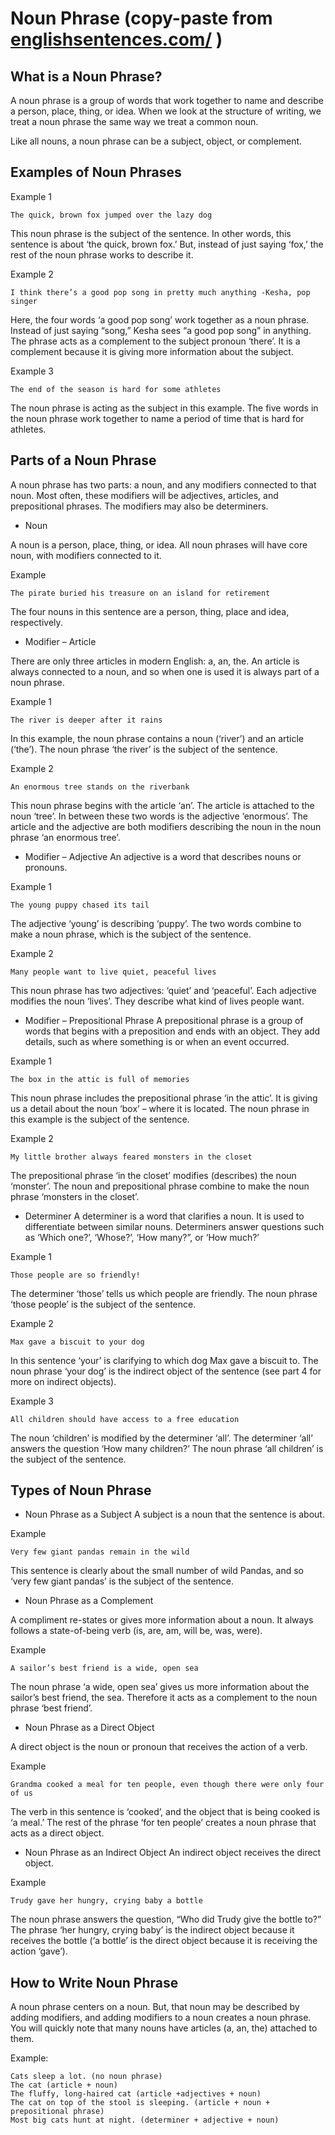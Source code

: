 # Noun Phrase (copy-paste from [englishsentences.com/](http://englishsentences.com/noun-phrase/) )
## What is a Noun Phrase?
A noun phrase is a group of words that work together to name and describe a person, place, thing, or idea. When we look at the structure of writing, we treat a noun phrase the same way we treat a common noun.

Like all nouns, a noun phrase can be a subject, object, or complement.

## Examples of Noun Phrases

Example 1
```
The quick, brown fox jumped over the lazy dog
```
This noun phrase is the subject of the sentence. In other words, this sentence is about ‘the quick, brown fox.’ But, instead of just saying ‘fox,’ the rest of the noun phrase works to describe it.


Example 2
```
I think there’s a good pop song in pretty much anything -Kesha, pop singer
```
Here, the four words ‘a good pop song’ work together as a noun phrase. Instead of just saying “song,” Kesha sees “a good pop song” in anything. The phrase acts as a complement to the subject pronoun ‘there’. It is a complement because it is giving more information about the subject.


Example 3
```
The end of the season is hard for some athletes
```
The noun phrase is acting as the subject in this example.  The five words in the noun phrase work together to name a period of time that is hard for athletes.


## Parts of a Noun Phrase
A noun phrase has two parts: a noun, and any modifiers connected to that noun. Most often, these modifiers will be adjectives, articles, and prepositional phrases. The modifiers may also be determiners.

* Noun

A noun is a person, place, thing, or idea. All noun phrases will have core noun, with modifiers connected to it.

Example
```
The pirate buried his treasure on an island for retirement
```
The four nouns in this sentence are a person, thing, place and idea, respectively.


* Modifier – Article

There are only three articles in modern English: a, an, the. An article is always connected to a noun, and so when one is used it is always part of a noun phrase.

Example 1
```
The river is deeper after it rains
```
In this example, the noun phrase contains a noun (‘river’) and an article (‘the’). The noun phrase ‘the river’ is the subject of the sentence.


Example 2
```
An enormous tree stands on the riverbank
```
This noun phrase begins with the article ‘an’. The article is attached to the noun ‘tree’. In between these two words is the adjective ‘enormous’. The article and the adjective are both modifiers describing the noun in the noun phrase ‘an enormous tree’.

* Modifier – Adjective
An adjective is a word that describes nouns or pronouns.

Example 1
```
The young puppy chased its tail
```
The adjective ‘young’ is describing ‘puppy’. The two words combine to make a noun phrase, which is the subject of the sentence.

Example 2
```
Many people want to live quiet, peaceful lives
```
This noun phrase has two adjectives: ‘quiet’ and ‘peaceful’. Each adjective modifies the noun ‘lives’. They describe what kind of lives people want.


* Modifier – Prepositional Phrase
A prepositional phrase is a group of words that begins with a preposition and ends with an object. They add details, such as where something is or when an event occurred.

Example 1
```
The box in the attic is full of memories
```
This noun phrase includes the prepositional phrase ‘in the attic’. It is giving us a detail about the noun ‘box’ – where it is located. The noun phrase in this example is the subject of the sentence.


Example 2
```
My little brother always feared monsters in the closet
```
The prepositional phrase ‘in the closet’ modifies (describes) the noun ‘monster’. The noun and prepositional phrase combine to make the noun phrase ‘monsters in the closet’.


* Determiner
A determiner is a word that clarifies a noun. It is used to differentiate between similar nouns. Determiners answer questions such as ‘Which one?’, ‘Whose?’, ‘How many?”, or ‘How much?’

Example 1
```
Those people are so friendly!
```
The determiner ‘those’ tells us which people are friendly. The noun phrase ‘those people’ is the subject of the sentence.


Example 2
```
Max gave a biscuit to your dog
```
In this sentence ‘your’ is clarifying to which dog Max gave a biscuit to.  The noun phrase ‘your dog’ is the indirect object of the sentence (see part 4 for more on indirect objects).


Example 3
```
All children should have access to a free education
```
The noun ‘children’ is modified by the determiner ‘all’. The determiner ‘all’ answers the question ‘How many children?’ The noun phrase ‘all children’ is the subject of the sentence.


## Types of Noun Phrase
* Noun Phrase as a Subject
A subject is a noun that the sentence is about.

Example
```
Very few giant pandas remain in the wild
```
This sentence is clearly about the small number of wild Pandas, and so ‘very few giant pandas’ is the subject of the sentence.


* Noun Phrase as a Complement

A compliment re-states or gives more information about a noun. It always follows a state-of-being verb (is, are, am, will be, was, were).

Example
```
A sailor’s best friend is a wide, open sea
```
The noun phrase ‘a wide, open sea’ gives us more information about the sailor’s best friend, the sea. Therefore it acts as a complement to the noun phrase ‘best friend’.


* Noun Phrase as a Direct Object

A direct object is the noun or pronoun that receives the action of a verb.

Example
```
Grandma cooked a meal for ten people, even though there were only four of us
```
The verb in this sentence is ‘cooked’, and the object that is being cooked is ‘a meal.’ The rest of the phrase ‘for ten people’ creates a noun phrase that acts as a direct object.

* Noun Phrase as an Indirect Object
An indirect object receives the direct object.

Example
```
Trudy gave her hungry, crying baby a bottle
```
The noun phrase answers the question, “Who did Trudy give the bottle to?” The phrase ‘her hungry, crying baby’ is the indirect object because it receives the bottle (‘a bottle’ is the direct object because it is receiving the action ‘gave’).

## How to Write Noun Phrase
A noun phrase centers on a noun. But, that noun may be described by adding modifiers, and adding modifiers to a noun creates a noun phrase. You will quickly note that many nouns have articles (a, an, the) attached to them.

Example:
```
Cats sleep a lot. (no noun phrase)
The cat (article + noun)
The fluffy, long-haired cat (article +adjectives + noun)
The cat on top of the stool is sleeping. (article + noun + prepositional phrase)
Most big cats hunt at night. (determiner + adjective + noun)
```